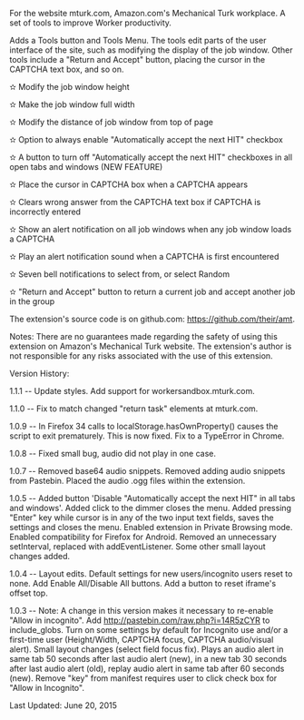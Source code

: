 For the website mturk.com, Amazon.com's Mechanical Turk workplace. A set of tools to improve Worker productivity.

Adds a Tools button and Tools Menu. The tools edit parts of the user interface of the site, such as modifying the display of the job window. Other tools include a "Return and Accept" button, placing the cursor in the CAPTCHA text box, and so on.

✫ Modify the job window height

✫ Make the job window full width

✫ Modify the distance of job window from top of page

✫ Option to always enable "Automatically accept the next HIT" checkbox

✫ A button to turn off "Automatically accept the next HIT" checkboxes in all open tabs and windows (NEW FEATURE)

✫ Place the cursor in CAPTCHA box when a CAPTCHA appears

✫ Clears wrong answer from the CAPTCHA text box if CAPTCHA is incorrectly entered

✫ Show an alert notification on all job windows when any job window loads a CAPTCHA

✫ Play an alert notification sound when a CAPTCHA is first encountered

✫ Seven bell notifications to select from, or select Random

✫ "Return and Accept" button to return a current job and accept another job in the group

The extension's source code is on github.com: https://github.com/their/amt.

Notes:
There are no guarantees made regarding the safety of using this extension on Amazon's Mechanical Turk website. The extension's author is not responsible for any risks associated with the use of this extension.

Version History:

1.1.1 -- Update styles. Add support for workersandbox.mturk.com.

1.1.0 -- Fix to match changed "return task" elements at mturk.com.

1.0.9 -- In Firefox 34 calls to localStorage.hasOwnProperty() causes the script to exit prematurely. This is now fixed. Fix to a TypeError in Chrome.

1.0.8 -- Fixed small bug, audio did not play in one case.

1.0.7 -- Removed base64 audio snippets. Removed adding audio snippets from Pastebin. Placed the audio .ogg files within the extension.

1.0.5 -- Added button 'Disable "Automatically accept the next HIT" in all tabs and windows'. Added click to the dimmer closes the menu. Added pressing "Enter" key while cursor is in any of the two input text fields, saves the settings and closes the menu. Enabled extension in Private Browsing mode. Enabled compatibility for Firefox for Android. Removed an unnecessary setInterval, replaced with addEventListener. Some other small layout changes added.

1.0.4 -- Layout edits. Default settings for new users/incognito users reset to none. Add Enable All/Disable All buttons. Add a button to reset iframe's offset top.

1.0.3 -- Note: A change in this version makes it necessary to re-enable "Allow in incognito". Add http://pastebin.com/raw.php?i=14R5zCYR to include_globs.  Turn on some settings by default for Incognito use and/or a first-time user (Height/Width, CAPTCHA focus, CAPTCHA audio/visual alert). Small layout changes (select field focus fix). Plays an audio alert in same tab 50 seconds after last audio alert (new), in a new tab 30 seconds after last audio alert (old), replay audio alert in same tab after 60 seconds (new). Remove "key" from manifest requires user to click check box for "Allow in Incognito".

Last Updated: June 20, 2015
